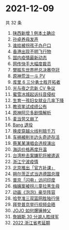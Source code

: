 # 2021-12-09

共 32 条

<!-- BEGIN -->
<!-- 最后更新时间 Thu Dec 09 2021 14:16:38 GMT+0800 (China Standard Time) -->

1. [陕西新增 1 例本土确诊](https://www.zhihu.com/search?q=陕西疫情)
1. [孙卓养母发声](https://www.zhihu.com/search?q=孙卓)
1. [谁给被拐孩子办户口](https://www.zhihu.com/search?q=被拐孩子)
1. [香港出现不明飞行物](https://www.zhihu.com/search?q=香港不明飞行物)
1. [国内疫情最新动态](https://www.zhihu.com/search?q=疫情)
1. [网传快手大幅度裁员](https://www.zhihu.com/search?q=快手)
1. [樊振东世界杯总决赛夺冠](https://www.zhihu.com/search?q=樊振东)
1. [原神荒泷一斗 PV](https://www.zhihu.com/search?q=原神)
1. [库里 6 三分勇士胜开拓者](https://www.zhihu.com/search?q=勇士)
1. [光与夜之恋新 CV 争议](https://www.zhihu.com/search?q=光与夜之恋)
1. [蜜雪冰城起诉抖音侵权](https://www.zhihu.com/search?q=蜜雪冰城起诉抖音)
1. [生育一孩妇女就业几率下降](https://www.zhihu.com/search?q=妇女就业率)
1. [教资笔试成绩公布](https://www.zhihu.com/search?q=教资笔试成绩)
1. [原神阿贝多剧情解析](https://www.zhihu.com/search?q=原神)
1. [麦当劳又崩了](https://www.zhihu.com/search?q=麦当劳)
1. [Bang 退役](https://www.zhihu.com/search?q=Bang)
1. [换皮穿越火线判赔千万](https://www.zhihu.com/search?q=穿越火线)
1. [车祸被削半边头奇迹存活](https://www.zhihu.com/search?q=女子车祸)
1. [蔡某某演唱会违规演出](https://www.zhihu.com/search?q=蔡某某)
1. [海运价格再度升温](https://www.zhihu.com/search?q=海运)
1. [台湾枪击案嫌犯将被遣返](https://www.zhihu.com/search?q=台湾枪击案)
1. [浙江宁波疫情](https://www.zhihu.com/search?q=宁波)
1. [北京推出「官方补课」](https://www.zhihu.com/search?q=北京官方补课)
1. [朔尔茨正式当选德国总理](https://www.zhihu.com/search?q=朔尔茨)
1. [普京「闪电」访问印度](https://www.zhihu.com/search?q=普京)
1. [梅姨案被拐儿童拉黑生母](https://www.zhihu.com/search?q=梅姨)
1. [动画《泡泡》豪华阵容](https://www.zhihu.com/search?q=泡泡)
1. [哈登准三双篮网胜独行侠](https://www.zhihu.com/search?q=篮网)
1. [拜登普京举行视频会晤](https://www.zhihu.com/search?q=拜登普京会晤)
1. [JOJO 如何爆锤神父](https://www.zhihu.com/search?q=石之海)
1. [詹姆斯 30 分湖人胜绿军](https://www.zhihu.com/search?q=湖人)
1. [2022 浙江省考延期](https://www.zhihu.com/search?q=浙江省考)

<!-- END -->
